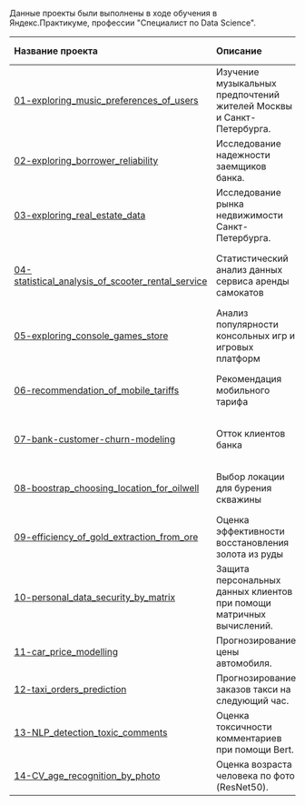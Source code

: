Данные проекты были выполнены в ходе обучения в Яндекс.Практикуме, профессии  "Специалист по Data Science".

|Название проекта |Описание	|Тема| Используемые библиотеки|
|:----------------------------------------------------|:------------------------------------------------------------|:--------------------------|:--------------------------|
|[01-exploring_music_preferences_of_users](https://github.com/ElenaPoniavina/yandex_practicum_data_science_bootcamp/tree/main/01-exploring_music_preferences_of_users)	|Изучение музыкальных предпочтений жителей Москвы и Санкт-Петербурга.	| Базовый Python | pandas |
|[02-exploring_borrower_reliability](https://github.com/ElenaPoniavina/yandex_practicum_data_science_bootcamp/tree/main/02-exploring_borrower_reliability)	|Исследование надежности заемщиков банка.	| Предобработка данных  |pandas, matplotlib, seaborn |
|[03-exploring_real_estate_data](https://github.com/ElenaPoniavina/yandex_practicum_data_science_bootcamp/tree/main/03-exploring_real_estate_data)	|Исследование рынка недвижимости Санкт-Петербурга.	| Исследовательский анализ данных  |pandas, matplotlib, seaborn |
|[04-statistical_analysis_of_scooter_rental_service](https://github.com/ElenaPoniavina/yandex_practicum_data_science_bootcamp/tree/main/04-statistical_analysis_of_scooter_rental_service)	|Статистический анализ данных сервиса аренды самокатов	| Статистический анализ данных  |pandas, matplotlib, seaborn, numpy, skipy, math |
|[05-exploring_console_games_store](https://github.com/ElenaPoniavina/yandex_practicum_data_science_bootcamp/tree/main/05-exploring_console_games_store)	|Анализ популярности консольных игр и игровых платформ	| Сборный проект  |pandas, matplotlib, seaborn, skipy |
|[06-recommendation_of_mobile_tariffs](https://github.com/ElenaPoniavina/yandex_practicum_data_science_bootcamp/tree/main/06-recommendation_of_mobile_tariffs)	|Рекомендация мобильного тарифа	| Введение в ML  |pandas, matplotlib, seaborn, sklearn |
|[07-bank-customer-churn-modeling](https://github.com/ElenaPoniavina/yandex_practicum_data_science_bootcamp/tree/main/07-bank-customer-churn-modeling)	|Отток клиентов банка	| Обучение с учителем (классификация)  |pandas, matplotlib, seaborn, sklearn |
|[08-boostrap_choosing_location_for_oilwell](https://github.com/ElenaPoniavina/yandex_practicum_data_science_bootcamp/tree/main/08-boostrap_choosing_location_for_oilwell)	|Выбор локации для бурения скважины	| Машинное обучение в бизнесе (бутстрап + регрессия) |pandas, numpy, matplotlib, seaborn, sklearn |
|[09-efficiency_of_gold_extraction_from_ore](https://github.com/ElenaPoniavina/yandex_practicum_data_science_bootcamp/tree/main/09-efficiency_of_gold_extraction_from_ore)	|Оценка эффективности восстановления золота из руды	| Сборный проект (регрессия) |pandas, numpy, matplotlib, seaborn, skipy, sklearn |
|[10-personal_data_security_by_matrix](https://github.com/ElenaPoniavina/yandex_practicum_data_science_bootcamp/tree/main/10-personal_data_security_by_matrix)	|Защита персональных данных клиентов при помощи матричных вычислений.	| Линейная алгебра. |pandas, numpy, matplotlib, sklearn |
|[11-car_price_modelling](https://github.com/ElenaPoniavina/yandex_practicum_data_science_bootcamp/tree/main/11-car_price_modelling)	|Прогнозирование цены автомобиля.	| Численные методы. |TBD |
|[12-taxi_orders_prediction](https://github.com/ElenaPoniavina/yandex_practicum_data_science_bootcamp/tree/main/12-taxi_orders_prediction)	|Прогнозирование заказов такси на следующий час.	| Временные ряды. | TBD|
|[13-NLP_detection_toxic_comments](https://github.com/ElenaPoniavina/yandex_practicum_data_science_bootcamp/tree/main/13-NLP_detection_toxic_comments)	|Оценка токсичности комментариев при помощи Bert.	| ML для текстов |TBD |
|[14-CV_age_recognition_by_photo](https://github.com/ElenaPoniavina/yandex_practicum_data_science_bootcamp/tree/main/14-CV_age_recognition_by_photo)	|Оценка возраста человека по фото (ResNet50).	| Компьютерное зрение | TBD|
